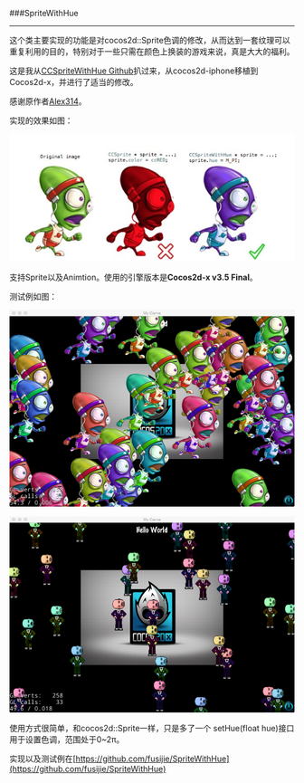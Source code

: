 ###SpriteWithHue

---

这个类主要实现的功能是对cocos2d::Sprite色调的修改，从而达到一套纹理可以重复利用的目的，特别对于一些只需在颜色上换装的游戏来说，真是大大的福利。

这是我从[CCSpriteWithHue Github](https://github.com/alex314/CCSpriteWithHue)扒过来，从cocos2d-iphone移植到Cocos2d-x，并进行了适当的修改。

感谢原作者[Alex314](https://github.com/alex314)。

实现的效果如图：

![](Images/effect.jpg)

支持Sprite以及Animtion。使用的引擎版本是**Cocos2d-x v3.5 Final**。

测试例如图：

![SpriteWithHue](Images/SpriteWithHue.png)

![SpriteWithHueAnimation](Images/SpriteWithHueAnimation.png)

使用方式很简单，和cocos2d::Sprite一样，只是多了一个
setHue(float hue)接口用于设置色调，范围处于0~2π。

实现以及测试例在[https://github.com/fusijie/SpriteWithHue](https://github.com/fusijie/SpriteWithHue)



